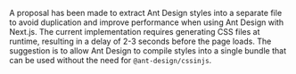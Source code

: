 A proposal has been made to extract Ant Design styles into a separate file to avoid duplication and improve performance when using Ant Design with Next.js. The current implementation requires generating CSS files at runtime, resulting in a delay of 2-3 seconds before the page loads. The suggestion is to allow Ant Design to compile styles into a single bundle that can be used without the need for `@ant-design/cssinjs`.
